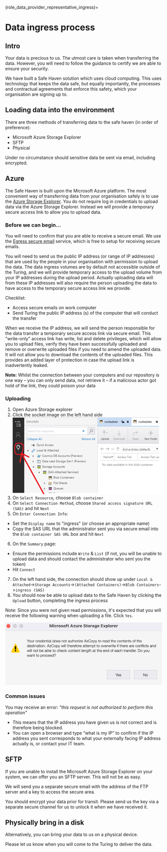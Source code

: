 (role_data_provider_representative_ingress)=
# Data ingress process

## Intro

Your data is precious to us.
The utmost care is taken when transferring the data.
However, you will need to follow the guidance to certify we are able to ensure your security.

We have built a Safe Haven solution which uses cloud computing.
This uses technology that keeps the data safe, but equally importantly, the processes and contractual agreements that enforce this safety, which your organisation are signing up to.

## Loading data into the environment

There are three methods of transferring data to the safe haven (in order of preference):

- Microsoft Azure Storage Explorer
- SFTP
- Physical

Under no circumstance should sensitive data be sent via email, including encrypted.

## Azure

The Safe Haven is built upon the Microsoft Azure platform. The most convenient way of transferring data from your organisation safely is to use the [Azure Storage Explorer](https://azure.microsoft.com/en-us/features/storage-explorer/).
You do not require log in credentials to upload data via the Azure Storage Explorer.
Instead we will provide a temporary secure access link to allow you to upload data.

### Before we can begin…

You will need to confirm that you are able to receive a secure email.
We use the [Egress secure email](https://www.egress.com/) service, which is free to setup for receiving secure emails.

You will need to send us the public IP address (or range of IP addresses) that are used by the people in your organisation with permission to upload the data.
The data ingress volumes are by default not accessible outside of the Turing, and we will provide temporary access to the upload volume from your IP addresses during the upload period.
Actually uploading data will from these IP addresses will also require the person uploading the data to have access to the temporary secure access link we provide.

Checklist:

- Access secure emails on work computer
- Send Turing the public IP address (s) of the computer that will conduct the transfer

When we receive the IP address, we will send the person responsible for the data transfer a temporary secure access link via secure email.
This "write-only" access link has write, list and delete privileges, which will allow you to upload files, verify they have been successfully uploaded and remove or overwrite uploaded files if you need to amend the uploaded data.
It will not allow you to download the contents of the uploaded files.
This provides an added layer of protection in case the upload link is inadvertently leaked.

**Note:** Whilst the connection between your computers and our repository is one way – you can only send data, not retrieve it – if a malicious actor got hold of the link, they could poison your data

### Uploading

1. Open Azure Storage explorer
2. Click the socket image on the left hand side
   ![Azurestorageexplorer1](../../images/provider_data_ingress/Azurestorageexplorer1.png)
3. On `Select Resource`, choose `Blob container`
4. On `Select Connection Method`, choose `Shared access signature URL (SAS)` and hit `Next`
5. On `Enter Connection Info`:

- Set the `Display name` to "ingress" (or choose an appropriate name)
- Copy the SAS URL that the administrator sent you via secure email into the `Blob container SAS URL` box and hit `Next`

6. On the `Summary` page:

- Ensure the permissions include `Write` & `List` (if not, you will be unable to upload data and should contact the administrator who sent you the token)
- Hit `Connect`

7. On the left hand side, the connection should show up under `Local & Attached`->`Storage Accounts`->`(Attached Containers)`->`Blob Containers`->`ingress (SAS)`
8. You should now be able to upload data to the Safe Haven by clicking the `Upload` button, completing the ingress process

Note: Since you were not given read permissions, it's expected that you will receive the following warning when uploading a file. Click `Yes`.

![azcopy_warning](../../images/provider_data_ingress/azcopy_warning.png)

### Common issues

You may receive an error: _"this request is not authorized to perform this operation"_

- This means that the IP address you have given us is not correct and is therefore being blocked.
- You can open a browser and type “what is my IP” to confirm if the IP address you sent corresponds to what your externally facing IP address actually is, or contact your IT team.

## SFTP

If you are unable to install the Microsoft Azure Storage Explorer on your system, we can offer you an SFTP server. This will not be as easy.

We will send you a separate secure email with the address of the FTP server and a key to access the secure area.

You should encrypt your data prior for transit. Please send us the key via a separate secure channel for us to unlock it when we have received it.

## Physically bring in a disk

Alternatively, you can bring your data to us on a physical device.

Please let us know when you will come to the Turing to deliver the data.
